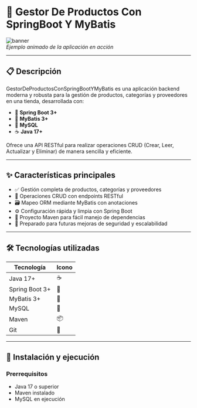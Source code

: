 # 🚀 Gestor De Productos Con SpringBoot  Y MyBatis

![banner](https://user-images.githubusercontent.com/123456789/your-banner.gif)  
*Ejemplo animado de la aplicación en acción*  

---

## 📋 Descripción

GestorDeProductosConSpringBootYMyBatis es una aplicación backend moderna y robusta para la gestión de productos, categorías y proveedores en una tienda, desarrollada con:

- 🌱 **Spring Boot 3+**  
- 🧩 **MyBatis 3+**  
- 🐬 **MySQL**  
- ☕ **Java 17+**

Ofrece una API RESTful para realizar operaciones CRUD (Crear, Leer, Actualizar y Eliminar) de manera sencilla y eficiente.

---

## ✨ Características principales

- ✅ Gestión completa de productos, categorías y proveedores  
- 🔄 Operaciones CRUD con endpoints RESTful  
- 🗃️ Mapeo ORM mediante MyBatis con  anotaciones  
- ⚙️ Configuración rápida y limpia con Spring Boot  
- 🔧 Proyecto Maven para fácil manejo de dependencias  
- 🔐 Preparado para futuras mejoras de seguridad y escalabilidad  

---

## 🛠 Tecnologías utilizadas

| Tecnología       | Icono               |
|------------------|---------------------|
| Java 17+         | ☕                  |
| Spring Boot 3+   | 🌱                  |
| MyBatis 3+       | 🧩                  |
| MySQL            | 🐬                  |
| Maven            | 📦                  |
| Git              | 🔧                  |

---

## 🚀 Instalación y ejecución

### Prerrequisitos

- Java 17 o superior  
- Maven instalado  
- MySQL en ejecución  
